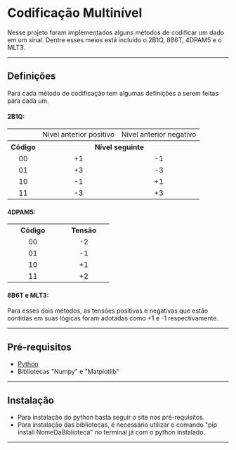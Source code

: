 # Codificação Multinível

Nesse projeto foram implementados alguns métodos de codificar um dado em um sinal. Dentre esses meios está incluído o 2B1Q, 8B6T, 4DPAM5 e o MLT3.

---

## Definições

Para cada método de codificação tem algumas definições a serem feitas para cada um.

#### 2B1Q:

<table>
    <tr>
        <td></td>
        <td>Nível anterior positivo</td>
        <td>Nível anterior negativo</td>
    </tr>
    <tr>
        <th>Código</th>
        <th colspan=2>Nível seguinte</th>
    </tr>
    <tr>
        <td align='center'>00</td>
        <td align='center'>+1</td>
        <td align='center'>-1</td>
    </tr>
    <tr>
        <td align='center'>01</td>
        <td align='center'>+3</td>
        <td align='center'>-3</td>
    </tr>
    <tr>
        <td align='center'>10</td>
        <td align='center'>-1</td>
        <td align='center'>+1</td>
    </tr>
    <tr>
        <td align='center'>11</td>
        <td align='center'>-3</td>
        <td align='center'>+3</td>
    </tr>
</table>

#### 4DPAM5:

<table>
    <tr>
        <th width=100px>Código</th>
        <th width=100px>Tensão</th>
    </tr>
    <tr>
        <td align='center'>00</td>
        <td align='center'>-2</td>
    </tr>
    <tr>
        <td align='center'>01</td>
        <td align='center'>-1</td>
    </tr>
    <tr>
        <td align='center'>10</td>
        <td align='center'>+1</td>
    </tr>
    <tr>
        <td align='center'>11</td>
        <td align='center'>+2</td>
    </tr>
</table>

#### 8B6T e MLT3:

Para esses dois métodos, as tensões positivas e negativas que estão contidas em suas lógicas foram adotadas como +1 e -1 respectivamente.

---

## Pré-requisitos

- [Python](https://www.python.org/)
- Bibliotecas "Numpy" e "Matplotlib"

---

## Instalação

- Para instalação do python basta seguir o site nos pré-requisitos.
- Para instalação das bibliotecas, é necessário utilizar o comando "pip install NomeDaBiblioteca" no terminal já com o python instalado.

---
